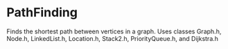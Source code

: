 # PathFinding
Finds the shortest path between vertices in a graph. Uses classes Graph.h, Node.h, LinkedList.h, Location.h, Stack2.h, PriorityQueue.h, and Dijkstra.h
